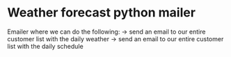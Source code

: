 ﻿# Weather forecast python mailer

Emailer where we can do the following:
	-> send an email to our entire customer list with the daily weather
	-> send an email to our entire customer list with the daily schedule